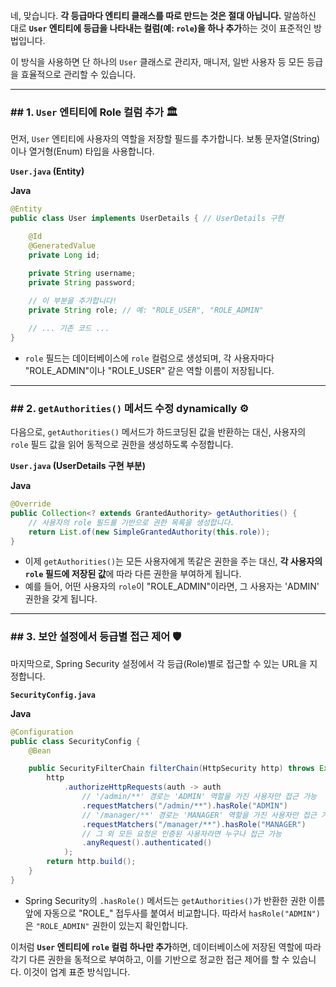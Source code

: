 네, 맞습니다. **각 등급마다 엔티티 클래스를 따로 만드는 것은 절대 아닙니다.** 말씀하신 대로 **`User` 엔티티에 등급을 나타내는 컬럼(예: `role`)을 하나 추가**하는 것이 표준적인 방법입니다.

이 방식을 사용하면 단 하나의 `User` 클래스로 관리자, 매니저, 일반 사용자 등 모든 등급을 효율적으로 관리할 수 있습니다.

---

### ## 1. `User` 엔티티에 Role 컬럼 추가 🏛️

먼저, `User` 엔티티에 사용자의 역할을 저장할 필드를 추가합니다. 보통 문자열(String)이나 열거형(Enum) 타입을 사용합니다.

**`User.java` (Entity)**

**Java**

```java
@Entity
public class User implements UserDetails { // UserDetails 구현

    @Id
    @GeneratedValue
    private Long id;

    private String username;
    private String password;
  
    // 이 부분을 추가합니다!
    private String role; // 예: "ROLE_USER", "ROLE_ADMIN"

    // ... 기존 코드 ...
}
```

* `role` 필드는 데이터베이스에 `role` 컬럼으로 생성되며, 각 사용자마다 "ROLE_ADMIN"이나 "ROLE_USER" 같은 역할 이름이 저장됩니다.

---

### ## 2. `getAuthorities()` 메서드 수정  dynamically ⚙️

다음으로, `getAuthorities()` 메서드가 하드코딩된 값을 반환하는 대신, 사용자의 `role` 필드 값을 읽어 동적으로 권한을 생성하도록 수정합니다.

**`User.java` (UserDetails 구현 부분)**

**Java**

```java
@Override
public Collection<? extends GrantedAuthority> getAuthorities() {
    // 사용자의 role 필드를 기반으로 권한 목록을 생성합니다.
    return List.of(new SimpleGrantedAuthority(this.role));
}
```

* 이제 `getAuthorities()`는 모든 사용자에게 똑같은 권한을 주는 대신, **각 사용자의 `role` 필드에 저장된 값**에 따라 다른 권한을 부여하게 됩니다.
* 예를 들어, 어떤 사용자의 `role`이 "ROLE_ADMIN"이라면, 그 사용자는 'ADMIN' 권한을 갖게 됩니다.

---

### ## 3. 보안 설정에서 등급별 접근 제어 🛡️

마지막으로, Spring Security 설정에서 각 등급(Role)별로 접근할 수 있는 URL을 지정합니다.

**`SecurityConfig.java`**

**Java**

```java
@Configuration
public class SecurityConfig {
    @Bean

    public SecurityFilterChain filterChain(HttpSecurity http) throws Exception {
        http
            .authorizeHttpRequests(auth -> auth
                // '/admin/**' 경로는 'ADMIN' 역할을 가진 사용자만 접근 가능
                .requestMatchers("/admin/**").hasRole("ADMIN") 
                // '/manager/**' 경로는 'MANAGER' 역할을 가진 사용자만 접근 가능
                .requestMatchers("/manager/**").hasRole("MANAGER")
                // 그 외 모든 요청은 인증된 사용자라면 누구나 접근 가능
                .anyRequest().authenticated()
            );
        return http.build();
    }
}
```

* Spring Security의 `.hasRole()` 메서드는 `getAuthorities()`가 반환한 권한 이름 앞에 자동으로 "ROLE_" 접두사를 붙여서 비교합니다. 따라서 `hasRole("ADMIN")`은 `"ROLE_ADMIN"` 권한이 있는지 확인합니다.

이처럼 **`User` 엔티티에 `role` 컬럼 하나만 추가**하면, 데이터베이스에 저장된 역할에 따라 각기 다른 권한을 동적으로 부여하고, 이를 기반으로 정교한 접근 제어를 할 수 있습니다. 이것이 업계 표준 방식입니다.
